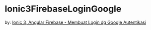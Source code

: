 # Ionic3FirebaseLoginGoogle

by: [Ionic 3, Angular Firebase - Membuat Login dg Google Autentikasi](https://blog.babanggi.com/2018/04/ionic3-firebase-login-google-autentikasi.html)

